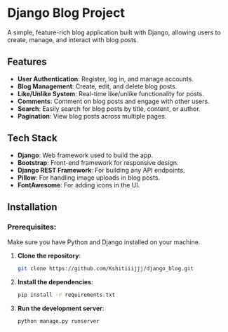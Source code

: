 # Django Blog Project

A simple, feature-rich blog application built with Django, allowing users to create, manage, and interact with blog posts.

## Features
- **User Authentication**: Register, log in, and manage accounts.
- **Blog Management**: Create, edit, and delete blog posts.
- **Like/Unlike System**: Real-time like/unlike functionality for posts.
- **Comments**: Comment on blog posts and engage with other users.
- **Search**: Easily search for blog posts by title, content, or author.
- **Pagination**: View blog posts across multiple pages.

## Tech Stack
- **Django**: Web framework used to build the app.
- **Bootstrap**: Front-end framework for responsive design.
- **Django REST Framework**: For building any API endpoints.
- **Pillow**: For handling image uploads in blog posts.
- **FontAwesome**: For adding icons in the UI.

## Installation

### Prerequisites:
Make sure you have Python and Django installed on your machine.

1. **Clone the repository**:  
   ```bash
   git clone https://github.com/Kshitiiijjj/django_blog.git

2. **Install the dependencies**:  
   ```bash
   pip install -r requirements.txt
3. **Run the development server**:
   ```bash
   python manage.py runserver
